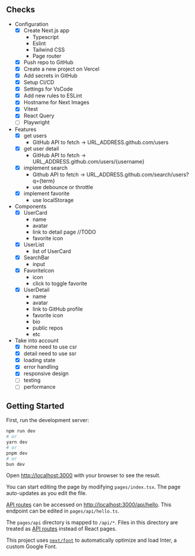 ## Checks
- Configuration
  - [x] Create Next.js app
    - Typescript
    - Eslint
    - Tailwind CSS
    - Page router
  - [x] Push repo to GitHub
  - [x] Create a new project on Vercel
  - [x] Add secrets in GitHub
  - [x] Setup CI/CD
  - [x] Settings for VsCode
  - [x] Add new rules to ESLint
  - [x] Hostname for Next Images
  - [x] Vitest
  - [x] React Query
  - [ ] Playwright
- Features
  - [x] get users
    - GitHub API to fetch -> URL_ADDRESS.github.com/users
  - [x] get user detail
    - GitHub API to fetch -> URL_ADDRESS.github.com/users/{username}
  - [x] implement search
    - Github API to fetch -> URL_ADDRESS.github.com/search/users?q={term}
    - use debounce or throttle
  - [x] implement favorite
    - use localStorage
- Components
  - [x] UserCard
    - name
    - avatar
    - link to detail page //TODO
    - favorite icon
  - [x] UserList
    - list of UserCard
  - [x] SearchBar
    - input
  - [x] FavoriteIcon
    - icon
    - click to toggle favorite
  - [x] UserDetail
    - name
    - avatar
    - link to GitHub profile
    - favorite icon
    - bio
    - public repos
    - etc
- Take into account
  - [x] home need to use csr
  - [x] detail need to use ssr
  - [x] loading state
  - [x] error handling
  - [x] responsive design
  - [ ] testing
  - [ ] performance

## Getting Started

First, run the development server:

```bash
npm run dev
# or
yarn dev
# or
pnpm dev
# or
bun dev
```

Open [http://localhost:3000](http://localhost:3000) with your browser to see the result.

You can start editing the page by modifying `pages/index.tsx`. The page auto-updates as you edit the file.

[API routes](https://nextjs.org/docs/api-routes/introduction) can be accessed on [http://localhost:3000/api/hello](http://localhost:3000/api/hello). This endpoint can be edited in `pages/api/hello.ts`.

The `pages/api` directory is mapped to `/api/*`. Files in this directory are treated as [API routes](https://nextjs.org/docs/api-routes/introduction) instead of React pages.

This project uses [`next/font`](https://nextjs.org/docs/basic-features/font-optimization) to automatically optimize and load Inter, a custom Google Font.